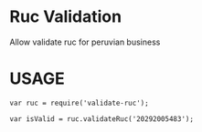 # Ruc Validation

Allow validate ruc for peruvian business

# USAGE

    var ruc = require('validate-ruc');
    
    var isValid = ruc.validateRuc('20292005483');